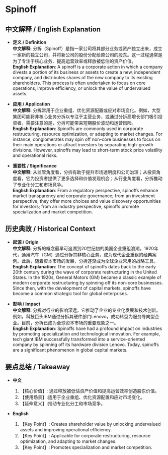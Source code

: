 # Spinoff

## 中文解释 / English Explanation

* **定义 / Definition**  
  **中文解释**: 分拆（Spinoff）是指一家公司将其部分业务或资产独立出来，成立一家新的独立公司，并将新公司的股份分配给原公司的股东。这一过程通常是为了专注于核心业务、提高运营效率或释放被低估的资产价值。  
  **English Explanation**: A spinoff is a corporate action in which a company divests a portion of its business or assets to create a new, independent company, and distributes shares of the new company to its existing shareholders. This process is often undertaken to focus on core operations, improve efficiency, or unlock the value of undervalued assets.

* **应用 / Application**  
  **中文解释**: 分拆常用于企业重组、优化资源配置或应对市场变化。例如，大型集团可能将非核心业务分拆以专注于主营业务，或通过分拆高增长部门吸引投资者。需要注意的是，分拆可能带来短期股价波动和运营风险。  
  **English Explanation**: Spinoffs are commonly used in corporate restructuring, resource optimization, or adapting to market changes. For instance, conglomerates may spin off non-core businesses to focus on their main operations or attract investors by separating high-growth divisions. However, spinoffs may lead to short-term stock price volatility and operational risks.

* **重要性 / Significance**  
  **中文解释**: 从监管角度看，分拆有助于提升市场透明度和公司治理；从投资角度看，它为投资者提供了更多选择和价值发现机会；从行业角度看，分拆推动了专业化分工和市场竞争。  
  **English Explanation**: From a regulatory perspective, spinoffs enhance market transparency and corporate governance; from an investment perspective, they offer more choices and value discovery opportunities for investors; from an industry perspective, spinoffs promote specialization and market competition.

## 历史典故 / Historical Context

* **起源 / Origin**  
  **中文解释**: 分拆的概念最早可追溯到20世纪初的美国企业重组浪潮。1920年代，通用汽车（GM）通过分拆其非核心业务，成为现代企业重组的经典案例。此后，随着资本市场的发展，分拆逐渐成为全球企业常用的战略工具。  
  **English Explanation**: The concept of spinoffs dates back to the early 20th century during the wave of corporate restructuring in the United States. In the 1920s, General Motors (GM) became a classic example of modern corporate restructuring by spinning off its non-core businesses. Since then, with the development of capital markets, spinoffs have become a common strategic tool for global enterprises.

* **影响 / Impact**  
  **中文解释**: 分拆对行业的影响深远，它推动了企业的专业化发展和技术创新。例如，科技巨头IBM通过分拆其硬件部门Lenovo，成功转型为服务导向型企业。目前，分拆已成为全球资本市场的重要现象之一。  
  **English Explanation**: Spinoffs have had a profound impact on industries by promoting specialization and technological innovation. For example, tech giant IBM successfully transformed into a service-oriented company by spinning off its hardware division Lenovo. Today, spinoffs are a significant phenomenon in global capital markets.

## 要点总结 / Takeaway

* **中文**  
  1. 【核心价值】: 通过释放被低估资产价值和提高运营效率创造股东价值。
  2. 【使用场景】:适用于企业重组、优化资源配置和应对市场变化。
  3. 【延伸意义】:推动专业化分工和市场竞争。

* **English**  
  1. 【Key Point】: Creates shareholder value by unlocking undervalued assets and improving operational efficiency.
  2. 【Key Point】: Applicable for corporate restructuring, resource optimization, and adapting to market changes.
  3. 【Key Point】: Promotes specialization and market competition.